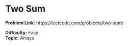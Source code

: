 # Two Sum
**Problem Link:** https://leetcode.com/problems/two-sum/

**Difficulty:** Easy  
**Topic:** Arrays
